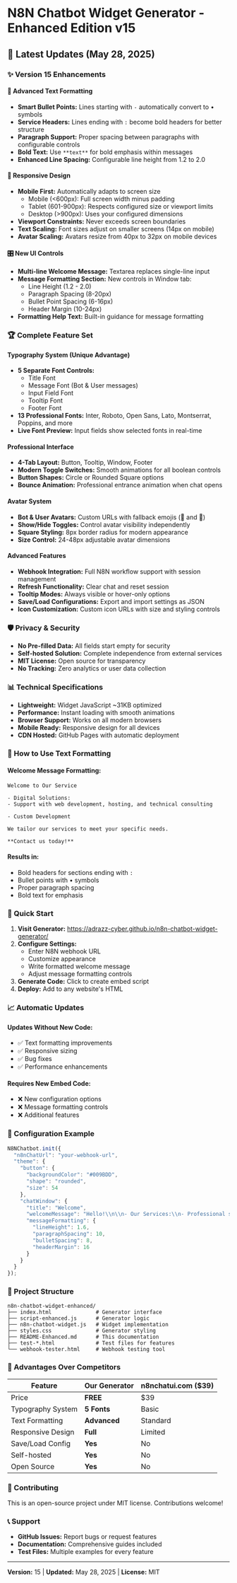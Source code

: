 # N8N Chatbot Widget Generator - Enhanced Edition v15

## 🚀 Latest Updates (May 28, 2025)

### ✨ Version 15 Enhancements

#### 📝 Advanced Text Formatting
- **Smart Bullet Points:** Lines starting with `-` automatically convert to • symbols
- **Service Headers:** Lines ending with `:` become bold headers for better structure
- **Paragraph Support:** Proper spacing between paragraphs with configurable controls
- **Bold Text:** Use `**text**` for bold emphasis within messages
- **Enhanced Line Spacing:** Configurable line height from 1.2 to 2.0

#### 📱 Responsive Design
- **Mobile First:** Automatically adapts to screen size
  - Mobile (<600px): Full screen width minus padding
  - Tablet (601-900px): Respects configured size or viewport limits
  - Desktop (>900px): Uses your configured dimensions
- **Viewport Constraints:** Never exceeds screen boundaries
- **Text Scaling:** Font sizes adjust on smaller screens (14px on mobile)
- **Avatar Scaling:** Avatars resize from 40px to 32px on mobile devices

#### 🎛️ New UI Controls
- **Multi-line Welcome Message:** Textarea replaces single-line input
- **Message Formatting Section:** New controls in Window tab:
  - Line Height (1.2 - 2.0)
  - Paragraph Spacing (8-20px)
  - Bullet Point Spacing (6-16px)
  - Header Margin (10-24px)
- **Formatting Help Text:** Built-in guidance for message formatting

### 🏆 Complete Feature Set

#### Typography System (Unique Advantage)
- **5 Separate Font Controls:**
  - Title Font
  - Message Font (Bot & User messages)
  - Input Field Font
  - Tooltip Font
  - Footer Font
- **13 Professional Fonts:** Inter, Roboto, Open Sans, Lato, Montserrat, Poppins, and more
- **Live Font Preview:** Input fields show selected fonts in real-time

#### Professional Interface
- **4-Tab Layout:** Button, Tooltip, Window, Footer
- **Modern Toggle Switches:** Smooth animations for all boolean controls
- **Button Shapes:** Circle or Rounded Square options
- **Bounce Animation:** Professional entrance animation when chat opens

#### Avatar System
- **Bot & User Avatars:** Custom URLs with fallback emojis (🤖 and 👤)
- **Show/Hide Toggles:** Control avatar visibility independently
- **Square Styling:** 8px border radius for modern appearance
- **Size Control:** 24-48px adjustable avatar dimensions

#### Advanced Features
- **Webhook Integration:** Full N8N workflow support with session management
- **Refresh Functionality:** Clear chat and reset session
- **Tooltip Modes:** Always visible or hover-only options
- **Save/Load Configurations:** Export and import settings as JSON
- **Icon Customization:** Custom icon URLs with size and styling controls

### 🛡️ Privacy & Security
- **No Pre-filled Data:** All fields start empty for security
- **Self-hosted Solution:** Complete independence from external services
- **MIT License:** Open source for transparency
- **No Tracking:** Zero analytics or user data collection

### 📊 Technical Specifications
- **Lightweight:** Widget JavaScript ~31KB optimized
- **Performance:** Instant loading with smooth animations
- **Browser Support:** Works on all modern browsers
- **Mobile Ready:** Responsive design for all devices
- **CDN Hosted:** GitHub Pages with automatic deployment

### 🎯 How to Use Text Formatting

#### Welcome Message Formatting:
```
Welcome to Our Service

- Digital Solutions:
- Support with web development, hosting, and technical consulting

- Custom Development

We tailor our services to meet your specific needs.

**Contact us today!**
```

#### Results in:
- Bold headers for sections ending with `:`
- Bullet points with • symbols
- Proper paragraph spacing
- Bold text for emphasis

### 🚀 Quick Start

1. **Visit Generator:** https://adrazz-cyber.github.io/n8n-chatbot-widget-generator/
2. **Configure Settings:**
   - Enter N8N webhook URL
   - Customize appearance
   - Write formatted welcome message
   - Adjust message formatting controls
3. **Generate Code:** Click to create embed script
4. **Deploy:** Add to any website's HTML

### 📈 Automatic Updates

#### Updates Without New Code:
- ✅ Text formatting improvements
- ✅ Responsive sizing
- ✅ Bug fixes
- ✅ Performance enhancements

#### Requires New Embed Code:
- ❌ New configuration options
- ❌ Message formatting controls
- ❌ Additional features

### 🔧 Configuration Example

```javascript
N8NChatbot.init({
  "n8nChatUrl": "your-webhook-url",
  "theme": {
    "button": {
      "backgroundColor": "#009BDD",
      "shape": "rounded",
      "size": 54
    },
    "chatWindow": {
      "title": "Welcome",
      "welcomeMessage": "Hello!\\n\\n- Our Services:\\n- Professional support",
      "messageFormatting": {
        "lineHeight": 1.6,
        "paragraphSpacing": 10,
        "bulletSpacing": 8,
        "headerMargin": 16
      }
    }
  }
});
```

### 📁 Project Structure

```
n8n-chatbot-widget-enhanced/
├── index.html              # Generator interface
├── script-enhanced.js      # Generator logic
├── n8n-chatbot-widget.js   # Widget implementation
├── styles.css              # Generator styling
├── README-Enhanced.md      # This documentation
├── test-*.html             # Test files for features
└── webhook-tester.html     # Webhook testing tool
```

### 🌟 Advantages Over Competitors

| Feature | Our Generator | n8nchatui.com ($39) |
|---------|--------------|-------------------|
| Price | **FREE** | $39 |
| Typography System | **5 Fonts** | Basic |
| Text Formatting | **Advanced** | Standard |
| Responsive Design | **Full** | Limited |
| Save/Load Config | **Yes** | No |
| Self-hosted | **Yes** | No |
| Open Source | **Yes** | No |

### 🤝 Contributing

This is an open-source project under MIT license. Contributions welcome!

### 📞 Support

- **GitHub Issues:** Report bugs or request features
- **Documentation:** Comprehensive guides included
- **Test Files:** Multiple examples for every feature

---

**Version:** 15 | **Updated:** May 28, 2025 | **License:** MIT